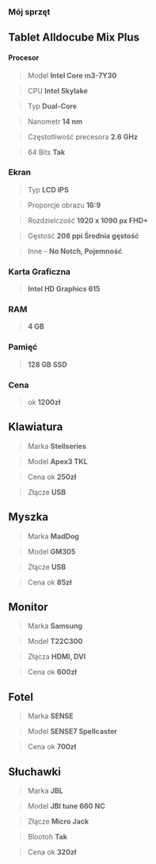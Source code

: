 ### Mój sprzęt
 ## Tablet Alldocube Mix Plus

#### **Procesor**
>Model **Intel Core m3-7Y30**

>CPU **Intel Skylake**

>Typ **Dual-Core**

>Nanometr **14 nm**

>Częstotliwość precesora **2.6 GHz**

>64 Bits **Tak**
 
### Ekran

 >Typ **LCD IPS**


>Proporcje obrazu **16:9**


>Rozdzielczość **1920 x 1090 px   FHD+**

>Gęstość **208 ppi   Średnia gęstość**



>Inne - **No Notch, Pojemność**

### Karta Graficzna

>  
>**Intel HD Graphics 615**

### RAM
>**4 GB**

### Pamięć
>**128 GB SSD**

### Cena
> ok **1200zł**

## Klawiatura
>Marka **Stellseries**

>Model **Apex3 TKL**

>Cena ok **250zł**

>Złącze **USB**

## Myszka
> Marka **MadDog**

>Model **GM305**

>Złącze **USB**

>Cena ok **85zł**

## Monitor
>Marka **Samsung**

>Model **T22C300**

>Złącza **HDMI, DVI**

>Cena ok **600zł**

## Fotel
>Marka **SENSE**

>Model **SENSE7 Spellcaster**

>Cena ok **700zł**

## Słuchawki
>Marka **JBL**

>Model **JBl tune 660 NC**

>Złącze **Micro Jack**

>Blootoh **Tak**

>Cena ok **320zł**
